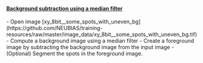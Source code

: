 <h4 id="bgmedian"><a href="#bgmedian">Background subtraction using a median filter</a></h4>
- Open image [xy_8bit__some_spots_with_uneven_bg](https://github.com/NEUBIAS/training-resources/raw/master/image_data/xy_8bit__some_spots_with_uneven_bg.tif)
- Compute a background image using a median filter
- Create a foreground image by subtracting the background image from the input image
- (Optional) Segment the spots in the foreground image.

